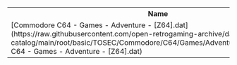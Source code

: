 <table>
<tr><th>Name</th><th>Size</th></tr>
<tr><td>
[Commodore C64 - Games - Adventure - [Z64].dat](https://raw.githubusercontent.com/open-retrogaming-archive/dat-catalog/main/root/basic/TOSEC/Commodore/C64/Games/Adventure/[Z64]/Commodore C64 - Games - Adventure - [Z64].dat)
</td><td>456545</td></tr>
</table>
